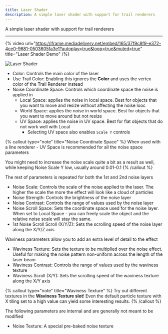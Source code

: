 ```yaml
---
title: Laser Shader
description: A simple laser shader with support for trail renderers
---
```


A simple laser shader with support for trail renderers

---

{% video url="https://iframe.mediadelivery.net/embed/165/37f9c8f9-e372-4ce0-9681-0503605fa3e1?autoplay=true&loop=true&muted=true" title="Laser Shader Demo" /%}

![Laser Shader](/img/docs/vfx/laser/laser-image.png "Laser Shader")

- Color: Controls the main color of the laser
- Use Trail Color: Enabling this ignores the **Color** and uses the vertex color of the Trail Renderer instead
- Noise Coordinate Space: Controls which coordinate space the noise is applied in
  - Local Space: applies the noise in local space. Best for objects that you want to move and resize without affecting the noise looc
  - World Space: applies the noise in world space. Best for objects that you want to move around but not resize
  - UV Space: applies the noise in UV space. Best for flat objects that do not work well with Local 
    - Selecting UV space also enables `Scale Y` controls

{% callout type="note" title="Noise Coordinate Space" %}
When used with a line renderer - UV Space is recommended for all the noise space parameters

You might need to increase the noise scale quite a bit as a result as well, while keeping Noise Scale Y low, usually around 0.01-0.1
{% /callout %}

The rest of parameters is repeated for both the 1st and 2nd noise layers

- Noise Scale: Controls the scale of the noise applied to the laser. The higher the scale the more the effect will look like a cloud of particles
- Noise Strength: Controls the brightness of the noise layer
- Noise Contrast: Controls the range of values used by the noise layer
- Noise Scroll Space: Sets the coordinate space used for the noise layer. When set to Local Space - you can freely scale the object and the relative noise scale will stay the same.
- 1st Noise Scroll Scroll (X/Y/Z): Sets the scrolling speed of the noise layer along the X/Y/Z axis

Waviness parameters allow you to add an extra level of detail to the effect

- Waviness Texture: Sets the texture to be multiplied over the noise effect. Useful for making the noise pattern non-uniform across the length of the laser beam
- Waviness Contrast: Controls the range of values used by the waviness texture
- Waviness Scroll (X/Y): Sets the scrolling speed of the waviness texture along the X/Y axis

{% callout type="note" title="Waviness Texture" %}
Try out different textures in the **Waviness Texture slot**! Even the default particle texture with X tiling set to a high value can yield some interesting results.
{% /callout %}

The following parameters are internal and are generally not meant to be modified

- Noise Texture: A special pre-baked noise texture